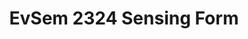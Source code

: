 ---
title: EvSem 2324 Sensing Form
redirect_to: https://forms.gle/qR6HJVqnEqCBrPPj9
redirect_from: 
  - /EvSem2324Sensing
  - /evsem2324sensing
---
